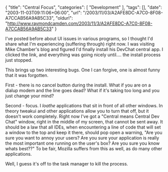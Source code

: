 {
	"title": "Central Focus",
	"categories": [
		"Development"
	],
	"tags": [],
	"date": "2003-11-03T09:11:06+06:00",
	"url": "/2003/11/03/A2AFE8DC-A7C0-8F08-A7CCAB56A9AB5C33",
	"oldurl": "http://www.raymondcamden.com/2003/11/3/A2AFE8DC-A7C0-8F08-A7CCAB56A9AB5C33"
}

I've posted before about UI issues in various programs, so I thought I'd share what I'm experiencing (suffering through) right now. I was visiting Mike Chamber's blog and figured I'd finally install his DevChat central app. I clicked the link, and everything was going nicely until.... the install process just stopped.

This brings up two interesting bugs. One I can forgive, one is almost funny that it was forgotten.

First - there is no cancel button during the install. What if you are on a dialup modem and the line goes dead? What if it's taking too long and you just change your mind?

Second - focus. I <i>loathe</i> applications that sit in front of all other windows. In theory tweakui and other applications allow you to turn that off, but it doesn't work completely. Right now I've got a "Central means Central Dev Chat" window, right in the middle of my screen, that cannot be sent away. It should be a law that all IDEs, when encountering a line of code that will set a window to the top and keep it there, should pop open a warning, "Are you sure you want to annoy your users? Are you sure your application is really the most important one running on the user's box? Are you sure you know whats best??" To be fair, Mozilla suffers from this as well, as do many other applications.

Well, I guess it's off to the task manager to kill the process.